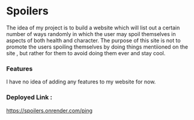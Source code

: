 # Spoilers

The idea of my project is to build a website which will list out a certain number of ways randomly in which the user may spoil themselves in aspects of both health and character. The purpose of this site is not to promote the users spoiling themselves by doing things mentiioned on the site , but rather for them to avoid doing them ever and stay cool.

### Features

I have no idea of adding any features to my website for now.

### Deployed Link :

https://spoilers.onrender.com/ping